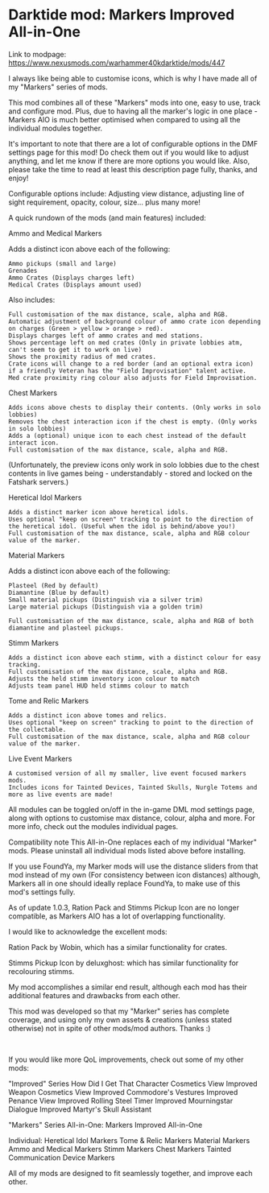 # Darktide mod: Markers Improved All-in-One

Link to modpage:
https://www.nexusmods.com/warhammer40kdarktide/mods/447

I always like being able to customise icons, which is why I have made all of my "Markers" series of mods.

This mod combines all of these "Markers" mods into one, easy to use, track and configure mod. Plus, due to having all the marker's logic in one place - Markers AIO is much better optimised when compared to using all the individual modules together.

It's important to note that there are a lot of configurable options in the DMF settings page for this mod! Do check them out if you would like to adjust anything, and let me know if there are more options you would like. Also, please take the time to read at least this description page fully, thanks, and enjoy!

Configurable options include: Adjusting view distance, adjusting line of sight requirement, opacity, colour, size... plus many more!

A quick rundown of the mods (and main features) included:

Ammo and Medical Markers

Adds a distinct icon above each of the following:

    Ammo pickups (small and large)
    Grenades
    Ammo Crates (Displays charges left)
    Medical Crates (Displays amount used)

Also includes:

    Full customisation of the max distance, scale, alpha and RGB.
    Automatic adjustment of background colour of ammo crate icon depending on charges (Green > yellow > orange > red).
    Displays charges left of ammo crates and med stations.
    Shows percentage left on med crates (Only in private lobbies atm, can't seem to get it to work on live)
    Shows the proximity radius of med crates.
    Crate icons will change to a red border (and an optional extra icon) if a friendly Veteran has the "Field Improvisation" talent active.
    Med crate proximity ring colour also adjusts for Field Improvisation.

 

Chest Markers﻿

    Adds icons above chests to display their contents. (Only works in solo lobbies)
    Removes the chest interaction icon if the chest is empty. (Only works in solo lobbies)
    Adds a (optional) unique icon to each chest instead of the default interact icon.
    Full customisation of the max distance, scale, alpha and RGB.


(Unfortunately, the preview icons only work in solo lobbies due to the chest contents in live games being - understandably - stored and locked on the Fatshark servers.) 

Heretical Idol Markers﻿

    Adds a distinct marker icon above heretical idols.
    Uses optional "keep on screen" tracking to point to the direction of the heretical idol. (Useful when the idol is behind/above you!)
    Full customisation of the max distance, scale, alpha and RGB colour value of the marker.﻿



Material Markers

Adds a distinct icon above each of the following:

    Plasteel (Red by default)
    Diamantine (Blue by default)
    Small material pickups (Distinguish via a silver trim)
    Large material pickups (Distinguish via a golden trim)

    Full customisation of the max distance, scale, alpha and RGB of both diamantine and plasteel pickups.

 

Stimm Markers

    Adds a distinct icon above each stimm, with a distinct colour for easy tracking.
    Full customisation of the max distance, scale, alpha and RGB.
    Adjusts the held stimm inventory icon colour to match
    Adjusts team panel HUD held stimms colour to match



Tome and Relic Markers﻿

    Adds a distinct icon above tomes and relics.
    Uses optional "keep on screen" tracking to point to the direction of the collectable.
    Full customisation of the max distance, scale, alpha and RGB colour value of the marker.

 
Live Event Markers﻿

    A customised version of all my smaller, live event focused markers mods.
    Includes icons for Tainted Devices, Tainted Skulls, Nurgle Totems and more as live events are made!




All modules can be toggled on/off in the in-game DML mod settings page, along with options to customise max distance, colour, alpha and more.
For more info, check out the modules individual pages.

Compatibility note
This All-in-One replaces each of my individual "Marker" mods. Please uninstall all individual mods listed above before installing.

If you use FoundYa, my Marker mods will use the distance sliders from that mod instead of my own (For consistency between icon distances) although, Markers all in one should ideally replace FoundYa, to make use of this mod's settings fully.

As of update 1.0.3, Ration Pack and Stimms Pickup Icon are no longer compatible, as Markers AIO has a lot of overlapping functionality.

I would like to acknowledge the excellent mods:

Ration Pack by Wobin, which has a similar functionality for crates.

Stimms Pickup Icon by deluxghost: which has similar functionality for recolouring stimms.

My mod accomplishes a similar end result, although each mod has their additional features and drawbacks from each other.

This mod was developed so that my "Marker" series has complete coverage, and using only my own assets & creations (unless stated otherwise) not in spite of other mods/mod authors. Thanks :)

﻿

If you would like more QoL improvements, check out some of my other mods:

"Improved" Series
How Did I Get That﻿
Character Cosmetics View Improved
Weapon Cosmetics View Improved
Commodore's Vestures Improved
Penance View Improved
Rolling Steel Timer Improved
Mourningstar Dialogue Improved
Martyr's Skull Assistant

"Markers" Series
All-in-One:
Markers Improved All-in-One﻿

Individual:
Heretical Idol Markers﻿﻿﻿
Tome & Relic Markers
Material Markers
Ammo and Medical Markers﻿
Stimm Markers﻿
Chest Markers﻿
Tainted Communication Device Markers﻿

All of my mods are designed to fit seamlessly together, and improve each other.
